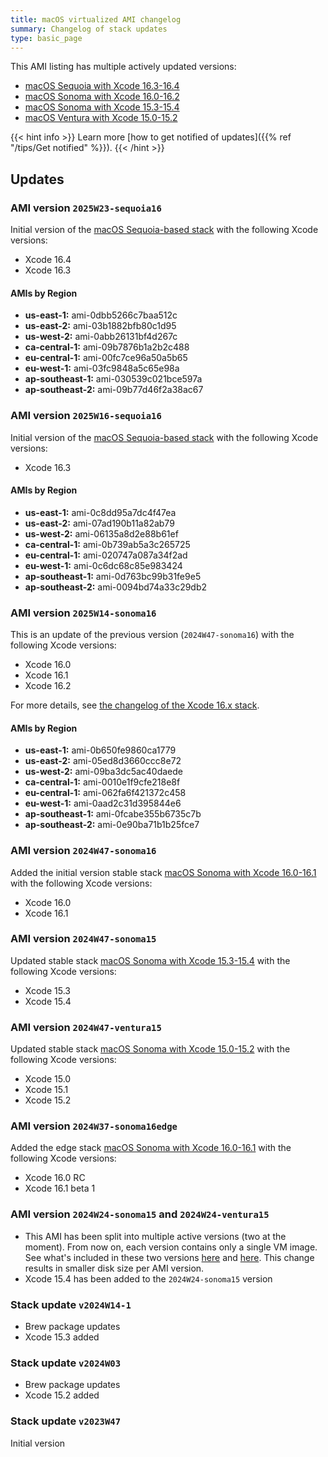 ```yaml
---
title: macOS virtualized AMI changelog
summary: Changelog of stack updates
type: basic_page
---
```


This AMI listing has multiple actively updated versions:

- [macOS Sequoia with Xcode 16.3-16.4](../../stack_reports/aws/aws-mac-virtualized-sequoia16.md)
- [macOS Sonoma with Xcode 16.0-16.2](../../stack_reports/aws/aws-mac-virtualized-sonoma16.md)
- [macOS Sonoma with Xcode 15.3-15.4](../../stack_reports/aws/aws-mac-virtualized-sonoma15.md)
- [macOS Ventura with Xcode 15.0-15.2](../../stack_reports/aws/aws-mac-virtualized-ventura15.md)

{{< hint info >}}
Learn more [how to get notified of updates]({{% ref "/tips/Get notified" %}}).
{{< /hint >}}

## Updates

### AMI version `2025W23-sequoia16`

Initial version of the [macOS Sequoia-based stack](../../stack_reports/aws/aws-mac-virtualized-sequoia16.md) with the following Xcode versions:
- Xcode 16.4
- Xcode 16.3

#### AMIs by Region

- **us-east-1:** ami-0dbb5266c7baa512c
- **us-east-2:** ami-03b1882bfb80c1d95
- **us-west-2:** ami-0abb26131bf4d267c
- **ca-central-1:** ami-09b7876b1a2b2c488
- **eu-central-1:** ami-00fc7ce96a50a5b65
- **eu-west-1:** ami-03fc9848a5c65e98a
- **ap-southeast-1:** ami-030539c021bce597a
- **ap-southeast-2:** ami-09b77d46f2a38ac67

### AMI version `2025W16-sequoia16`

Initial version of the [macOS Sequoia-based stack](../../stack_reports/aws/aws-mac-virtualized-sequoia16.md) with the following Xcode versions:
- Xcode 16.3

#### AMIs by Region

- **us-east-1:** ami-0c8dd95a7dc4f47ea
- **us-east-2:** ami-07ad190b11a82ab79
- **us-west-2:** ami-06135a8d2e88b61ef
- **ca-central-1:** ami-0b739ab5a3c265725
- **eu-central-1:** ami-020747a087a34f2ad
- **eu-west-1:** ami-0c6dc68c85e983424
- **ap-southeast-1:** ami-0d763bc99b31fe9e5
- **ap-southeast-2:** ami-0094bd74a33c29db2

### AMI version `2025W14-sonoma16`

This is an update of the previous version (`2024W47-sonoma16`) with the following Xcode versions:
- Xcode 16.0
- Xcode 16.1
- Xcode 16.2

For more details, see [the changelog of the Xcode 16.x stack](../../osx-xcode-16.0.x.md).

#### AMIs by Region

- **us-east-1:** ami-0b650fe9860ca1779
- **us-east-2:** ami-05ed8d3660ccc8e72
- **us-west-2:** ami-09ba3dc5ac40daede
- **ca-central-1:** ami-0010e1f9cfe218e8f
- **eu-central-1:** ami-062fa6f421372c458
- **eu-west-1:** ami-0aad2c31d395844e6
- **ap-southeast-1:** ami-0fcabe355b6735c7b
- **ap-southeast-2:** ami-0e90ba71b1b25fce7

### AMI version `2024W47-sonoma16`

Added the initial version stable stack [macOS Sonoma with Xcode 16.0-16.1](../../stack_reports/aws/aws-mac-virtualized-sonoma16.md) with the following Xcode versions:
- Xcode 16.0
- Xcode 16.1

### AMI version `2024W47-sonoma15`

Updated stable stack [macOS Sonoma with Xcode 15.3-15.4](../../stack_reports/aws/aws-mac-virtualized-sonoma15) with the following Xcode versions:
- Xcode 15.3
- Xcode 15.4

### AMI version `2024W47-ventura15`

Updated stable stack [macOS Sonoma with Xcode 15.0-15.2](../../stack_reports/aws/aws-mac-virtualized-sonoma15) with the following Xcode versions:
- Xcode 15.0
- Xcode 15.1
- Xcode 15.2

### AMI version `2024W37-sonoma16edge`

Added the edge stack [macOS Sonoma with Xcode 16.0-16.1](../../stack_reports/aws/aws-mac-virtualized-sonoma16edge.md) with the following Xcode versions:
- Xcode 16.0 RC
- Xcode 16.1 beta 1

### AMI version `2024W24-sonoma15` and `2024W24-ventura15`

- This AMI has been split into multiple active versions (two at the moment). From now on, each version contains only a single VM image. See what's included in these two versions [here](../../stack_reports/aws/aws-mac-virtualized-sonoma15.md) and [here](../../stack_reports/aws/aws-mac-virtualized-ventura15.md). This change results in smaller disk size per AMI version.
- Xcode 15.4 has been added to the `2024W24-sonoma15` version

### Stack update `v2024W14-1`

- Brew package updates
- Xcode 15.3 added

### Stack update `v2024W03`

- Brew package updates
- Xcode 15.2 added

### Stack update `v2023W47`

Initial version
